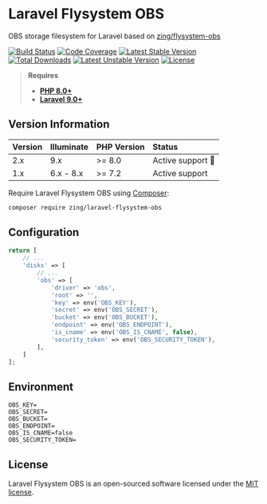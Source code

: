 # Laravel Flysystem OBS

OBS storage filesystem for Laravel based on [zing/flysystem-obs](https://github.com/zingimmick/flysystem-obs)

[![Build Status](https://github.com/zingimmick/laravel-flysystem-obs/actions/workflows/tests.yml/badge.svg?branch=master)](https://github.com/zingimmick/laravel-flysystem-obs/actions)
[![Code Coverage](https://codecov.io/gh/zingimmick/laravel-flysystem-obs/branch/master/graph/badge.svg)](https://codecov.io/gh/zingimmick/laravel-flysystem-obs)
[![Latest Stable Version](https://poser.pugx.org/zing/laravel-flysystem-obs/v/stable.svg)](https://packagist.org/packages/zing/laravel-flysystem-obs)
[![Total Downloads](https://poser.pugx.org/zing/laravel-flysystem-obs/downloads)](https://packagist.org/packages/zing/laravel-flysystem-obs)
[![Latest Unstable Version](https://poser.pugx.org/zing/laravel-flysystem-obs/v/unstable.svg)](https://packagist.org/packages/zing/laravel-flysystem-obs)
[![License](https://poser.pugx.org/zing/laravel-flysystem-obs/license)](https://packagist.org/packages/zing/laravel-flysystem-obs)

> **Requires**
> - **[PHP 8.0+](https://php.net/releases/)**
> - **[Laravel 9.0+](https://laravel.com/docs/releases)**

## Version Information

| Version | Illuminate | PHP Version | Status                  |
|:--------|:-----------|:------------|:------------------------|
| 2.x     | 9.x        | >= 8.0      | Active support :rocket: |
| 1.x     | 6.x - 8.x  | >= 7.2      | Active support          |

Require Laravel Flysystem OBS using [Composer](https://getcomposer.org):

```bash
composer require zing/laravel-flysystem-obs
```

## Configuration

```php
return [
    // ...
    'disks' => [
        // ...
        'obs' => [
            'driver' => 'obs',
            'root' => '',
            'key' => env('OBS_KEY'),
            'secret' => env('OBS_SECRET'),
            'bucket' => env('OBS_BUCKET'),
            'endpoint' => env('OBS_ENDPOINT'),
            'is_cname' => env('OBS_IS_CNAME', false),
            'security_token' => env('OBS_SECURITY_TOKEN'),
        ],
    ]
];
```

## Environment

```dotenv
OBS_KEY=
OBS_SECRET=
OBS_BUCKET=
OBS_ENDPOINT=
OBS_IS_CNAME=false
OBS_SECURITY_TOKEN=
```

## License

Laravel Flysystem OBS is an open-sourced software licensed under the [MIT license](LICENSE).
